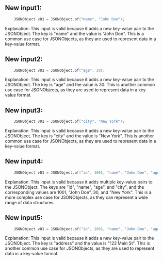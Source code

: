 ## New input1:
```java
    JSONObject v01 = JSONObject.of("name", "John Doe");
```
Explanation: This input is valid because it adds a new key-value pair to the JSONObject. The key is "name" and the value is "John Doe". This is a common use case for JSONObjects, as they are used to represent data in a key-value format.

## New input2:
```java
    JSONObject v01 = JSONObject.of("age", 30);
```
Explanation: This input is valid because it adds a new key-value pair to the JSONObject. The key is "age" and the value is 30. This is another common use case for JSONObjects, as they are used to represent data in a key-value format.

## New input3:
```java
    JSONObject v01 = JSONObject.of("city", "New York");
```
Explanation: This input is valid because it adds a new key-value pair to the JSONObject. The key is "city" and the value is "New York". This is another common use case for JSONObjects, as they are used to represent data in a key-value format.

## New input4:
```java
    JSONObject v01 = JSONObject.of("id", 1001, "name", "John Doe", "age", 30, "city", "New York");
```
Explanation: This input is valid because it adds multiple key-value pairs to the JSONObject. The keys are "id", "name", "age", and "city", and the corresponding values are 1001, "John Doe", 30, and "New York". This is a more complex use case for JSONObjects, as they can represent a wide range of data structures.

## New input5:
```java
    JSONObject v01 = JSONObject.of("id", 1001, "name", "John Doe", "age", 30, "city", "New York", "address", "123 Main St");
```
Explanation: This input is valid because it adds a new key-value pair to the JSONObject. The key is "address" and the value is "123 Main St". This is another common use case for JSONObjects, as they are used to represent data in a key-value format.
